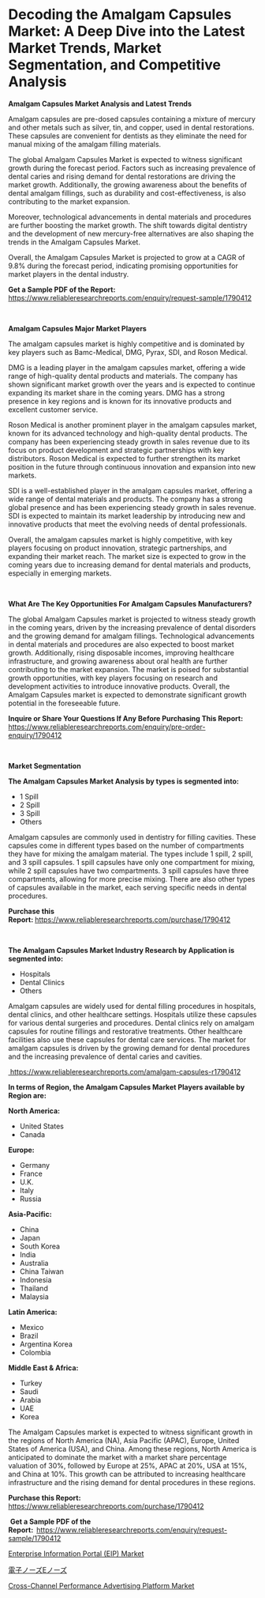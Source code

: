<p><h1>Decoding the Amalgam Capsules Market: A Deep Dive into the Latest Market Trends, Market Segmentation, and Competitive Analysis</h1></p><p><strong>Amalgam Capsules Market Analysis and Latest Trends</strong></p>
<p><p>Amalgam capsules are pre-dosed capsules containing a mixture of mercury and other metals such as silver, tin, and copper, used in dental restorations. These capsules are convenient for dentists as they eliminate the need for manual mixing of the amalgam filling materials.</p><p>The global Amalgam Capsules Market is expected to witness significant growth during the forecast period. Factors such as increasing prevalence of dental caries and rising demand for dental restorations are driving the market growth. Additionally, the growing awareness about the benefits of dental amalgam fillings, such as durability and cost-effectiveness, is also contributing to the market expansion. </p><p>Moreover, technological advancements in dental materials and procedures are further boosting the market growth. The shift towards digital dentistry and the development of new mercury-free alternatives are also shaping the trends in the Amalgam Capsules Market.</p><p>Overall, the Amalgam Capsules Market is projected to grow at a CAGR of 9.8% during the forecast period, indicating promising opportunities for market players in the dental industry.</p></p>
<p><strong>Get a Sample PDF of the Report:&nbsp;</strong> <a href="https://www.reliableresearchreports.com/enquiry/request-sample/1790412">https://www.reliableresearchreports.com/enquiry/request-sample/1790412</a></p>
<p>&nbsp;</p>
<p><strong>Amalgam Capsules Major Market Players</strong></p>
<p><p>The amalgam capsules market is highly competitive and is dominated by key players such as Bamc-Medical, DMG, Pyrax, SDI, and Roson Medical. </p><p>DMG is a leading player in the amalgam capsules market, offering a wide range of high-quality dental products and materials. The company has shown significant market growth over the years and is expected to continue expanding its market share in the coming years. DMG has a strong presence in key regions and is known for its innovative products and excellent customer service.</p><p>Roson Medical is another prominent player in the amalgam capsules market, known for its advanced technology and high-quality dental products. The company has been experiencing steady growth in sales revenue due to its focus on product development and strategic partnerships with key distributors. Roson Medical is expected to further strengthen its market position in the future through continuous innovation and expansion into new markets.</p><p>SDI is a well-established player in the amalgam capsules market, offering a wide range of dental materials and products. The company has a strong global presence and has been experiencing steady growth in sales revenue. SDI is expected to maintain its market leadership by introducing new and innovative products that meet the evolving needs of dental professionals.</p><p>Overall, the amalgam capsules market is highly competitive, with key players focusing on product innovation, strategic partnerships, and expanding their market reach. The market size is expected to grow in the coming years due to increasing demand for dental materials and products, especially in emerging markets.</p></p>
<p>&nbsp;</p>
<p><strong>What Are The Key Opportunities For Amalgam Capsules Manufacturers?</strong></p>
<p><p>The global Amalgam Capsules market is projected to witness steady growth in the coming years, driven by the increasing prevalence of dental disorders and the growing demand for amalgam fillings. Technological advancements in dental materials and procedures are also expected to boost market growth. Additionally, rising disposable incomes, improving healthcare infrastructure, and growing awareness about oral health are further contributing to the market expansion. The market is poised for substantial growth opportunities, with key players focusing on research and development activities to introduce innovative products. Overall, the Amalgam Capsules market is expected to demonstrate significant growth potential in the foreseeable future.</p></p>
<p><strong>Inquire or Share Your Questions If Any Before Purchasing This Report:</strong> <a href="https://www.reliableresearchreports.com/enquiry/pre-order-enquiry/1790412">https://www.reliableresearchreports.com/enquiry/pre-order-enquiry/1790412</a></p>
<p>&nbsp;</p>
<p><strong>Market Segmentation</strong></p>
<p><strong>The Amalgam Capsules Market Analysis by types is segmented into:</strong></p>
<p><ul><li>1 Spill</li><li>2 Spill</li><li>3 Spill</li><li>Others</li></ul></p>
<p><p>Amalgam capsules are commonly used in dentistry for filling cavities. These capsules come in different types based on the number of compartments they have for mixing the amalgam material. The types include 1 spill, 2 spill, and 3 spill capsules. 1 spill capsules have only one compartment for mixing, while 2 spill capsules have two compartments. 3 spill capsules have three compartments, allowing for more precise mixing. There are also other types of capsules available in the market, each serving specific needs in dental procedures.</p></p>
<p><strong>Purchase this Report:&nbsp;</strong><a href="https://www.reliableresearchreports.com/purchase/1790412">https://www.reliableresearchreports.com/purchase/1790412</a></p>
<p>&nbsp;</p>
<p><strong>The Amalgam Capsules Market Industry Research by Application is segmented into:</strong></p>
<p><ul><li>Hospitals</li><li>Dental Clinics</li><li>Others</li></ul></p>
<p><p>Amalgam capsules are widely used for dental filling procedures in hospitals, dental clinics, and other healthcare settings. Hospitals utilize these capsules for various dental surgeries and procedures. Dental clinics rely on amalgam capsules for routine fillings and restorative treatments. Other healthcare facilities also use these capsules for dental care services. The market for amalgam capsules is driven by the growing demand for dental procedures and the increasing prevalence of dental caries and cavities.</p></p>
<p><a href="https://www.reliableresearchreports.com/amalgam-capsules-r1790412">&nbsp;https://www.reliableresearchreports.com/amalgam-capsules-r1790412</a></p>
<p><strong>In terms of Region, the Amalgam Capsules Market Players available by Region are:</strong></p>
<p>
    <p> <strong> North America: </strong>
        <ul>
            <li>United States</li>
            <li>Canada</li>
        </ul>
        </p> 
    <p> <strong> Europe: </strong>
        <ul>
            <li>Germany</li>
            <li>France</li>
            <li>U.K.</li>
            <li>Italy</li>
            <li>Russia</li>
        </ul>
        </p> 
    <p> <strong> Asia-Pacific: </strong>
        <ul>
            <li>China</li>
            <li>Japan</li>
            <li>South Korea</li>
            <li>India</li>
            <li>Australia</li>
            <li>China Taiwan</li>
            <li>Indonesia</li>
            <li>Thailand</li>
            <li>Malaysia</li>
        </ul>
        </p> 
    <p> <strong> Latin America: </strong>
        <ul>
            <li>Mexico</li>
            <li>Brazil</li>
            <li>Argentina Korea</li>
            <li>Colombia</li>
        </ul>
        </p> 
    <p> <strong> Middle East & Africa: </strong>
        <ul>
            <li>Turkey</li>
            <li>Saudi</li>
            <li>Arabia</li>
            <li>UAE</li>
            <li>Korea</li>
        </ul>
    </p>
    </p>
<p><p>The Amalgam Capsules market is expected to witness significant growth in the regions of North America (NA), Asia Pacific (APAC), Europe, United States of America (USA), and China. Among these regions, North America is anticipated to dominate the market with a market share percentage valuation of 30%, followed by Europe at 25%, APAC at 20%, USA at 15%, and China at 10%. This growth can be attributed to increasing healthcare infrastructure and the rising demand for dental procedures in these regions.</p></p>
<p><strong>Purchase this Report: </strong><a href="https://www.reliableresearchreports.com/purchase/1790412">https://www.reliableresearchreports.com/purchase/1790412</a></p>
<p>&nbsp;<strong>Get a Sample PDF of the Report:&nbsp;&nbsp;</strong><a href="https://www.reliableresearchreports.com/enquiry/request-sample/1790412">https://www.reliableresearchreports.com/enquiry/request-sample/1790412</a></p>
<p><strong></strong></p>
<p><p><a href="https://medium.com/@jamieurcotte9056df/enterprise-information-portal-eip-market-size-reveals-the-best-marketing-channels-in-global-d5d9f4c54845">Enterprise Information Portal (EIP) Market</a></p><p><a href="https://github.com/oqxogxyvqe90775/Market-Research-Report-List-2/blob/main/427840658804.md">電子ノーズEノーズ</a></p><p><a href="https://medium.com/@caraleeh2351/cross-channel-performance-advertising-platform-market-size-cagr-trends-2024-2030-b5db7a6815f7">Cross-Channel Performance Advertising Platform Market</a></p></p>